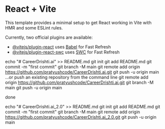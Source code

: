 # React + Vite

This template provides a minimal setup to get React working in Vite with HMR and some ESLint rules.

Currently, two official plugins are available:

- [@vitejs/plugin-react](https://github.com/vitejs/vite-plugin-react/blob/main/packages/plugin-react/README.md) uses [Babel](https://babeljs.io/) for Fast Refresh
- [@vitejs/plugin-react-swc](https://github.com/vitejs/vite-plugin-react-swc) uses [SWC](https://swc.rs/) for Fast Refresh


echo "# CareerDrishti.ai" >> README.md
git init
git add README.md
git commit -m "first commit"
git branch -M main
git remote add origin https://github.com/pratyushcode/CareerDrishti.ai.git
git push -u origin main
…or push an existing repository from the command line
git remote add origin https://github.com/pratyushcode/CareerDrishti.ai.git
git branch -M main
git push -u origin main

done

echo "# CareerDrishti.ai_2.0" >> README.md
git init
git add README.md
git commit -m "first commit"
git branch -M main
git remote add origin https://github.com/pratyushcode/CareerDrishti.ai_2.0.git
git push -u origin main